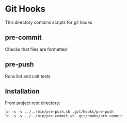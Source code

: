 # Git Hooks 
This directory contains scripts for git hooks 

## pre-commit
Checks that files are formatted

## pre-push

Runs lint and unit tests

## Installation
From project root directory:
```
ln -s -v ../../bin/pre-push.sh .git/hooks/pre-push
ln -s -v ../../bin/pre-commit.sh .git/hooks/pre-commit
```
 